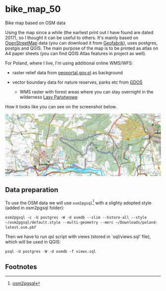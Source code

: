 # bike_map_50
 
Bike map based on OSM data

Using the map since a while (the earliest print out I have found are dated 2017), so I thought it can be useful to others. It's mainly based on [OpenStreetMap](https://www.openstreetmap.org/) data (you can download it from [Geofabrik](https://download.geofabrik.de/)), uses postgres, postgis and QGIS. The main purpose of the map is to be printed as atlas on A4 paper sheets (you can find QGIS Atlas features in project as well).

For Poland, where I live, I'm using additional online WMS/WFS:
    
* raster relief data from [geoportal.gov.pl](https://www.geoportal.gov.pl/uslugi/usluga-przegladania-wms) as background

* vector boundary data for nature reserves, parks etc from [GDOŚ](https://sdi.gdos.gov.pl/wfs?request=GetCapabilities&service=WFS)
    

  * WMS raster with forest areas where you can stay overnight in the wilderness [Lasy Państwowe](https://www.bdl.lasy.gov.pl/portal/)

How it looks like you can see on the screenshot below.

<div style="text-align:center"><img src="./img/screenshot.png"/></div>


## Data preparation

To use the OSM data we will use `osm2pgsql`[^1] with a slighty adopted style (added in osm2pgsql folder):

    osm2pgsql -c -U postgres -W -d osmdb --slim --hstore-all --style ~/osm2pgsql/default.style --multi-geometry --merc ~/Downloads/poland-latest.osm.pbf

Then we have to run qsl script with views (stored in `sql/views.sql' file), which will be used in QGIS:

    psql -U postgres -W -d osmdb -f views.sql

[^1]: [osm2pgsql](https://osm2pgsql.org/) 

## Footnotes
